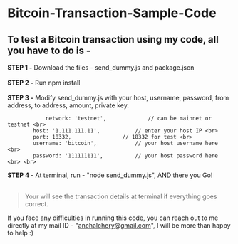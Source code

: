 # Bitcoin-Transaction-Sample-Code

## To test a Bitcoin transaction using my code, all you have to do is - 

**STEP 1 -** Download the files - send_dummy.js and package.json<br><br>
**STEP 2 -** Run npm install<br><br>
**STEP 3 -** Modify send_dummy.js with your host, username, password, from address, to address, amount, private key.<br>
```
    		network: 'testnet', 			// can be mainnet or testnet <br>
		host: '1.111.111.11', 			// enter your host IP <br>
		port: 18332, 				// 18332 for test <br>
		username: 'bitcoin',  			// your host username here <br>
		password: '111111111', 			// your host password here <br> <br>
```


**STEP 4 -** At terminal, run - "node send_dummy.js", AND there you Go!<br><br>

> Your will see the transaction details at terminal if everything goes correct.


If you face any difficulties in running this code, you can reach out to me directly at my mail ID - "anchalchery@gmail.com", I will be more than happy to help :)
